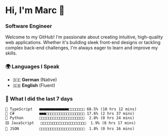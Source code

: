 # Hi, I'm Marc 👋 
### Software Engineer

Welcome to my GitHub! I'm passionate about creating intuitive, high-quality web applications. Whether it's building sleek front-end designs or tackling complex back-end challenges, I'm always eager to learn and improve my skills.  

### 🌍 Languages I Speak  
- 🇩🇪 **German** (Native)  
- 🇬🇧 **English** (Fluent)

### 🤯 What I did the last 7 days

```
🔷 TypeScript   ■■■■■■■■■■■■■□□□□□□□ 68.5% (10 hrs 12 mins)
🔷 C#           ■■■□□□□□□□□□□□□□□□□□ 17.6% (2 hrs 37 mins)
🐍 Python       □□□□□□□□□□□□□□□□□□□□  2.8% (0 hrs 24 mins)
🟨 JavaScript   □□□□□□□□□□□□□□□□□□□□  1.9% (0 hrs 17 mins)
📄 JSON         □□□□□□□□□□□□□□□□□□□□  1.8% (0 hrs 16 mins)
```